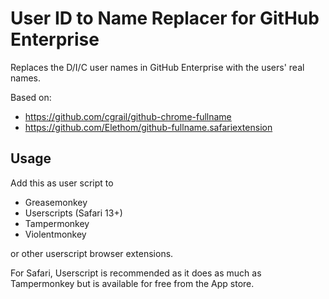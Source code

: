 # User ID to Name Replacer for GitHub Enterprise

Replaces the D/I/C user names in GitHub Enterprise with the users' real names.

Based on:
- https://github.com/cgrail/github-chrome-fullname
- https://github.com/Elethom/github-fullname.safariextension

## Usage

Add this as user script to

- Greasemonkey
- Userscripts (Safari 13+)
- Tampermonkey
- Violentmonkey

or other userscript browser extensions.

For Safari, Userscript is recommended as it does as much as Tampermonkey but is available for free from the App store.


